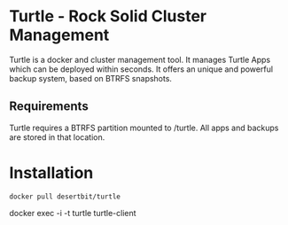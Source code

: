 # Turtle - Rock Solid Cluster Management

Turtle is a docker and cluster management tool. It manages Turtle Apps which can be deployed within seconds. It offers an unique and powerful backup system, based on BTRFS snapshots.

## Requirements

Turtle requires a BTRFS partition mounted to /turtle.
All apps and backups are stored in that location.

# Installation


```
docker pull desertbit/turtle
```

docker exec -i -t turtle turtle-client


